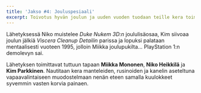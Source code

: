 ```yaml
---
title: 'Jakso #4: Jouluspesiaali'
excerpt: Toivotus hyvän joulun ja uuden vuoden tuodaan teille kera toimituksen joulun
---
```

Lähetyksessä Niko muistelee _Duke Nukem 3D:n_ joululisäosaa, Kim siivoaa joulun jälkiä _Viscera Cleanup Detailin_ parissa ja lopuksi palataan mentaalisesti vuoteen 1995, jolloin Miikka joulupukilta… PlayStation 1:n demolevyn sai.

Lähetyksen toimittavat tuttuun tapaan **Miikka Mononen**, **Niko Heikkilä** ja **Kim Parkkinen**. Nautitaan kera manteleiden, rusinoiden ja kanelin aseteltuna vapaavalintaiseen muodostelmaan nenän eteen samalla kuulokkeet syvemmin vasten korvia painaen.
